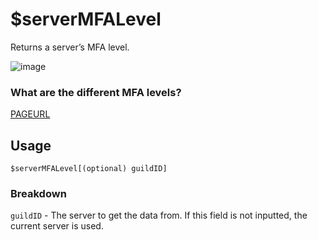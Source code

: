 # $serverMFALevel
Returns a server’s MFA level.

![image](https://user-images.githubusercontent.com/69215413/121907216-d8bb2b00-ccf9-11eb-93ff-bdb18d96d0df.png)

### What are the different MFA levels?
[PAGEURL]()

## Usage
```
$serverMFALevel[(optional) guildID]
```
 
### Breakdown
`guildID` - The server to get the data from. If this field is not inputted, the current server is used.
